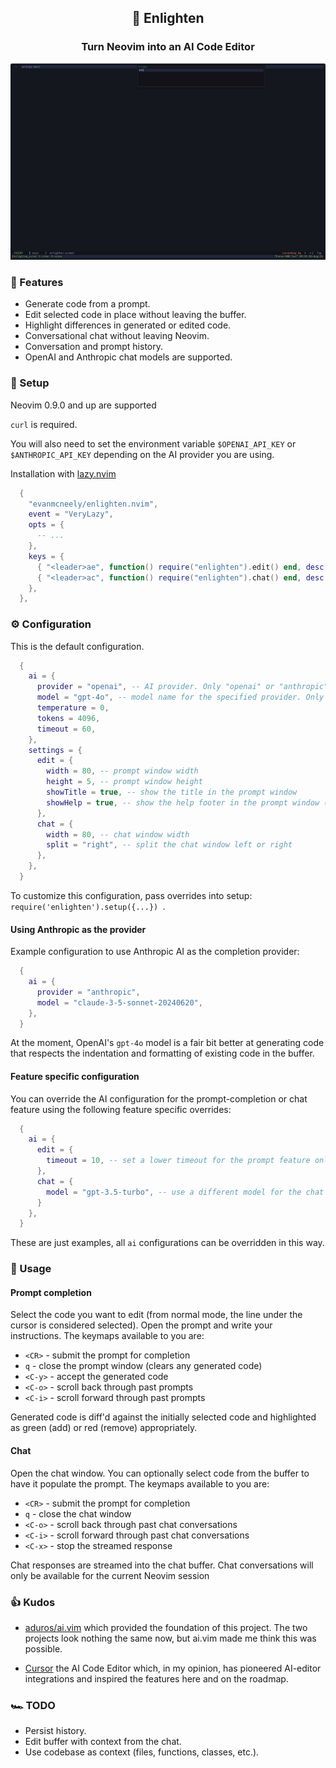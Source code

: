 <div align="center">

## 🤖 Enlighten

### Turn Neovim into an AI Code Editor

![enlighten-demo](./demo.gif)

</div>

### 🥖 Features

- Generate code from a prompt.
- Edit selected code in place without leaving the buffer.
- Highlight differences in generated or edited code.
- Conversational chat without leaving Neovim.
- Conversation and prompt history.
- OpenAI and Anthropic chat models are supported.

### 💾 Setup

Neovim 0.9.0 and up are supported

`curl` is required.

You will also need to set the environment variable `$OPENAI_API_KEY` or `$ANTHROPIC_API_KEY` depending on the AI provider you are using.

Installation with [lazy.nvim](https://github.com/folke/lazy.nvim)

```lua
  {
    "evanmcneely/enlighten.nvim",
    event = "VeryLazy",
    opts = { 
      -- ...
    },
    keys = {
      { "<leader>ae", function() require("enlighten").edit() end, desc = "Edit", mode = { "n", "v" } },
      { "<leader>ac", function() require("enlighten").chat() end, desc = "Chat", mode = { "n", "v" } },
    },
  },
```

### ⚙️ Configuration

This is the default configuration.

```lua
  {
    ai = {
      provider = "openai", -- AI provider. Only "openai" or "anthropic" or supported.
      model = "gpt-4o", -- model name for the specified provider. Only chat completion models are supported.
      temperature = 0,
      tokens = 4096,
      timeout = 60,
    },
    settings = {
      edit = {
        width = 80, -- prompt window width
        height = 5, -- prompt window height
        showTitle = true, -- show the title in the prompt window
        showHelp = true, -- show the help footer in the prompt window (requires Neovim 0.10.0)
      },
      chat = {
        width = 80, -- chat window width
        split = "right", -- split the chat window left or right
      },
    },
  }
```

To customize this configuration, pass overrides into setup: `require('enlighten').setup({...}) `.

#### Using Anthropic as the provider

Example configuration to use Anthropic AI as the completion provider:

```lua
  {
    ai = {
      provider = "anthropic",
      model = "claude-3-5-sonnet-20240620",
    },
  }
```

At the moment, OpenAI's `gpt-4o` model is a fair bit better at generating code that respects the indentation and formatting of existing code in the buffer.

#### Feature specific configuration

You can override the AI configuration for the prompt-completion or chat feature using the following feature specific overrides:

```lua
  {
    ai = {
      edit = {
        timeout = 10, -- set a lower timeout for the prompt feature only
      },
      chat = {
        model = "gpt-3.5-turbo", -- use a different model for the chat feature only
      }
    },
  }
```

These are just examples, all `ai` configurations can be overridden in this way.

### 📖 Usage

#### Prompt completion

Select the code you want to edit (from normal mode, the line under the cursor is considered selected). Open the prompt and write your instructions. The keymaps available to you are:

- `<CR>` - submit the prompt for completion
- `q` - close the prompt window (clears any generated code)
- `<C-y>` - accept the generated code
- `<C-o>` - scroll back through past prompts
- `<C-i>` - scroll forward through past prompts

Generated code is diff'd against the initially selected code and highlighted as green (add) or red (remove) appropriately.

#### Chat

Open the chat window. You can optionally select code from the buffer to have it populate the prompt. The keymaps available to you are:

- `<CR>` - submit the prompt for completion
- `q` - close the chat window
- `<C-o>` - scroll back through past chat conversations
- `<C-i>` - scroll forward through past chat conversations
- `<C-x>` - stop the streamed response

Chat responses are streamed into the chat buffer. Chat conversations will only be available for the current Neovim session

### 👍 Kudos

- [aduros/ai.vim](https://github.com/aduros/ai.vim) which provided the foundation of this project. The two projects look nothing the same now, but ai.vim made me think this was possible.

- [Cursor](https://www.cursor.com/) the AI Code Editor which, in my opinion, has pioneered AI-editor integrations and inspired the features here and on the roadmap.

### 🏎️ TODO

- Persist history.
- Edit buffer with context from the chat.
- Use codebase as context (files, functions, classes, etc.).
